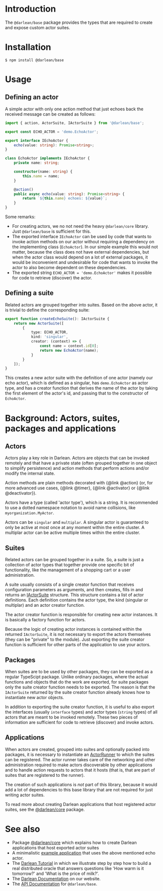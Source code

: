 # Introduction

The `@darlean/base` package provides the types that are required to create and expose custom actor suites.

# Installation

```
$ npm install @darlean/base
```
# Usage

## Defining an actor

A simple actor with only one action method that just echoes back the received message can be created as follows:
```ts
import { action, ActorSuite, IActorSuite } from '@darlean/base';

export const ECHO_ACTOR = 'demo.EchoActor';

export interface IEchoActor {
    echo(value: string): Promise<string>;
}

class EchoActor implements IEchoActor {
    private name: string;

    constructor(name: string) {
        this.name = name;
    }

    @action()
    public async echo(value: string): Promise<string> {
        return `${this.name} echoes: ${value}`;
    }
}
```

Some remarks:
* For creating actors, we no not need the heavy `@darlean/core` library. Just `@darlean/base` is sufficient for this.
* The exported interface `IEchoActor` can be used by code that wants to invoke action methods on our actor without
  requiring a dependency on the implementing class (`EchoActor`). In our simple example this would not matter, because
  the class does not have external dependencies, but when the actor class would depend on a lot of external packages,
  it would be inconvenient and undesirable for code that wants to invoke the actor to also become dependent on these
  dependencies.
* The exported string `ECHO_ACTOR = 'demo.EchoActor'` makes it possible for code to retrieve (discover) the actor.

## Defining a suite

Related actors are grouped together into suites. Based on the above actor, it is trivial to define the corresponding suite:
```ts
export function createEchoSuite(): IActorSuite {
    return new ActorSuite([
        {
            type: ECHO_ACTOR,
            kind: 'singular',
            creator: (context) => {
                const name = context.id[0];
                return new EchoActor(name);
            }
        }
    ]);
}
```

This creates a new actor suite with the definition of one actor (namely our echo actor), which is defined as a singular,
has `demo.EchoActor` as actor type, and has a creator function that derives the name of the actor by taking the first
element of the actor's id, and passing that to the constructor of `EchoActor`.

# Background: Actors, suites, packages and applications

## Actors

Actors play a key role in Darlean. Actors are objects that can be invoked remotely and that have a private state (often grouped together in one object to simplify persistence) 
and action methods that perform actions and/or modify the internal state.

Action methods are plain methods decorated with {@link @action} (or, for more advanced use cases, {@link @timer}, {@link @activator} or {@link @deactivator}).

Actors have a type (called 'actor type'), which is a string. It is recommended to use a dotted namespace notation to avoid name collisions, like `myorganization.MyActor`.

Actors can be `singular` and `multiplar`. A singular actor is guaranteed to only be active at most once at any moment within the entire cluster. A multiplar actor can
be active multiple times within the entire cluster.

## Suites

Related actors can be grouped together in a suite. So, a suite is just a collection of actor types that together provide one specific bit of functionality, like the
management of a shopping cart or a user administration.

A suite usually consists of a single creator function that receives configuration parameters as arguments, and then creates, fills in and returns an [IActorSuite](https://docs.darlean.io/latest/IActorSuite.html)
structure. This structure contains a list of actor definitions. Each definition contains the actor type, the kind (singular or multiplar) and an actor creator function.

The actor creator function is responsible for creating new actor instances. It is basically a factory function for actors.

Because the logic of creating actor instances is contained within the returned `IActorSuite`, it is not necessary to export the actors themselves (they can be "private" to the module). 
Just exporting the suite creator function is sufficient for other parts of the application to use your actors.

## Packages

When suites are to be used by other packages, they can be exported as a regular TypeScipt package. Unlike ordinary packages, where the actual functions and objects that
do the work are exported, for suite packages only the suite creator function needs to be exported. The reason is that the `IActorSuite` returned by the suite creator function
already knows how to instantiate new actor objects.

In addition to exporting the suite creator function, it is useful to also export the interfaces (usually `interface` types) and actor types (`string` types) of all actors that are
meant to be invoked remotely. These two pieces of information are sufficient for code to retrieve (discover) and invoke actors.

## Applications

When actors are created, grouped into suites and optionally packed into packages, it is necessary to instantiate an [ActorRunner](https://docs.darlean.io/latest/ActorRunner.html) to which
the suites can be registered. The actor runner takes care of the networking and other administration required to make actors discoverable by other applications and to handle action requests
to actors that it hosts (that is, that are part of suites that are registered to the runner).

The creation of such applications is *not* part of this library, because it would add a lot of dependencies to this base library that are not required for just writing actor suites.

To read more about creating Darlean applications that host registered actor suites, see the [@darlean/core](../core/) package.



# See also
* Package [@darlean/core](../core/) which explains how to create Darlean applications that host exported actor suites
* A minimalistic [example application](../examples/src/core/) that uses the above mentioned echo actor.
* The [Darlean Tutorial](../examples/src/oracle/1_the_basics/) in which we illustrate step by step how to build a real distributed oracle that answers questions like 'How warm is it tomorrow?' and 'What is the price of milk?'.
* The [Darlean Documentation](https://darlean.io/documentation/) on our website.
* The [API Documentation](https://docs.darlean.io/latest/@darlean_base.html) for `@darlean/base`.